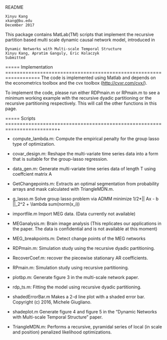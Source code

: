 
README

    Xinyu Kang
    xkang@bu.edu
    December 2017



This package contains MatLab(TM) scripts that implement the recursive partition based multi scale dynamic causal network model, introduced in  
   
    Dynamic Networks with Multi-scale Temporal Structure
    Xinyu Kang, Apratim Ganguly, Eric Kolaczyk
    Submitted

===== Implementation ==================================================================
The code is implemented using Matlab and depends on the econometrics toolbox and the cvx toolbox (http://cvxr.com/cvx/).

To implement the code, please run either RDPmain.m or RPmain.m to see a minimum working example with the recursive dyadic partitioning 
or the recursive partitioning respectively. This will call the other functions in this page.

===== Scripts ========================================================================+
- compute_lambda.m:	Compute the empirical penalty for the group lasso type of optimization.

- covar_design.m:	Reshape the multi-variate time series data into a form that is suitable for the group-lasso regression.

- data_gen.m:		Generate multi-variate time series data of length T using coeffcient matrix A

- GetChangepoints.m:	Extracts an optimal segmentation from probability arrays and mask calculated with TriangleMDN.m.

- g_lasso.m		Solve group lasso problem via ADMM minimize 1/2*|| Ax - b ||_2^2 + \lambda sum(norm(x_i))

- importfile.m		Import MEG data. (Data currently not available)

- MEGanalysis.m:		Brain image analysis (This replicates our applications in the paper. The data is confidential and is not available at this moment)

- MEG_breakpoints.m:    Detect change points of the MEG networks

- RDPmain.m:     	Simulation study using the recursive dyadic partitioning.

- RecoverCoef.m:	recover the piecewise stationary AR coefficients.

- RPmain.m:		Simulation study using recursive partitioning.

- plotbp.m:		Generate figure 3 in the multi-scale network paper.

- rdp_ts.m:		Fitting the model using recursive dyadic partitioning.

- shadedErrorBar.m	Makes a 2-d line plot with a shaded error bar. Copyright (c) 2016, Michele Giugliano.

- shadeplot.m		Generate figure 4 and figure 5 in the “Dynamic Networks with Multi-scale Temporal Structure” paper.

- TriangleMDN.m:	Performs a recursive, pyramidal series of local (in scale and position) penalized likelihood optimizations.
